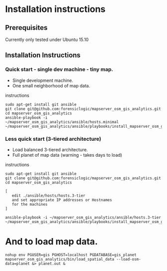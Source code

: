 # Installation instructions

## Prerequisites

Currently only tested under Ubuntu 15.10

## Installation Instructions



### Quick start - single dev machine - tiny map.

* Single development machine.
* One small neighborhood of map data.

instructions

    sudo apt-get install git ansible
    git clone git@github.com:forensiclogic/mapserver_osm_gis_analytics.git
    cd mapserver_osm_gis_analytics
    ansible-playbook -i ~/mapserver_osm_gis_analytics/ansible/hosts.minimal ~/mapserver_osm_gis_analytics/ansible/playbooks/install_mapserver_osm_gis_analytics.yaml 


### Less quick start (3-tiered architecture)

* Load balanced 3-tiered architecture.
* Full planet of map data (warning - takes days to load)

instructions

    sudo apt-get install git ansible
    git clone git@github.com:forensiclogic/mapserver_osm_gis_analytics.git
    cd mapserver_osm_gis_analytics

    [
       edit ./ansible/hosts/hosts.3-tier
       and set appropriate IP addresses or Hostnames
       for the machines 
    ]

    ansible-playbook -i ~/mapserver_osm_gis_analytics/ansible/hosts.3-tier ~/mapserver_osm_gis_analytics/ansible/playbooks/install_mapserver_osm_gis_analytics.yaml 

# And to load map data.

    nohup env PGUSER=gis PGHOST=localhost PGDATABASE=gis_planet mapserver_osm_gis_analytics/bin/load_spatial_data --load-osm-data=planet &> planet.out &
